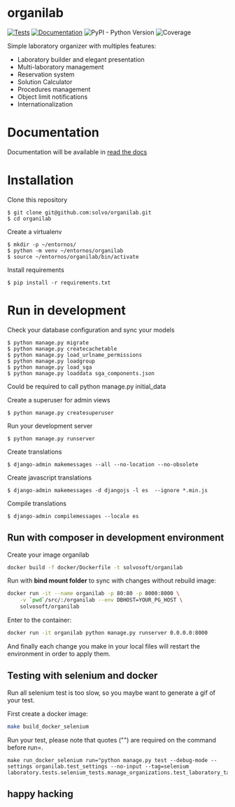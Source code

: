 # organilab

[![Tests](https://github.com/Solvosoft/organilab/actions/workflows/tests.yml/badge.svg)](https://github.com/Solvosoft/organilab/actions/workflows/tests.yml)
[![Documentation](https://img.shields.io/readthedocs/organilab?label=Read%20the%20Docs&logo=read%20the%20docs&logoColor=white)](http://organilab.readthedocs.io/en/latest/?badge=latest)
![PyPI - Python Version](https://img.shields.io/pypi/pyversions/django)
![Coverage](https://solvosoft.github.io/organilab/coverage.svg)

Simple laboratory organizer with multiples features:

- Laboratory builder and elegant presentation
- Multi-laboratory management
- Reservation system
- Solution Calculator
- Procedures management
- Object limit notifications
- Internationalization

# Documentation

Documentation will be available in [read the docs](http://organilab.readthedocs.io/)

# Installation

Clone this repository

	$ git clone git@github.com:solvo/organilab.git
	$ cd organilab

Create a virtualenv

	$ mkdir -p ~/entornos/
	$ python -m venv ~/entornos/organilab
	$ source ~/entornos/organilab/bin/activate

Install requirements

	$ pip install -r requirements.txt

# Run in development

Check your database configuration and sync your models

	$ python manage.py migrate
	$ python manage.py createcachetable
    $ python manage.py load_urlname_permissions
    $ python manage.py loadgroup
    $ python manage.py load_sga
    $ python manage.py loaddata sga_components.json

Could be required to call python manage.py initial_data

Create a superuser for admin views

	$ python manage.py createsuperuser

Run your development server

	$ python manage.py runserver

Create translations

	$ django-admin makemessages --all --no-location --no-obsolete

Create javascript translations

    $ django-admin makemessages -d djangojs -l es  --ignore *.min.js

Compile translations

	$ django-admin compilemessages --locale es

## Run with composer in development environment

Create your image organilab
```bash
docker build -f docker/Dockerfile -t solvosoft/organilab
```

Run with **bind mount folder** to sync with changes without rebuild image:
```bash
docker run -it --name organilab -p 80:80 -p 8000:8000 \
    -v `pwd`/src/:/organilab --env DBHOST=YOUR_PG_HOST \
	solvosoft/organilab
```

Enter to the container:
```bash
docker run -it organilab python manage.py runserver 0.0.0.0:8000
```
And finally each change you make in your local files will restart the environment in order to apply them.

## Testing with selenium and docker

Run all selenium test is too slow, so you maybe want to generate a gif of your test.

First create a docker image:

```bash
make build_docker_selenium
```

Run your test, please note that quotes ("") are required on the command before run=.

```
make run_docker_selenium run="python manage.py test --debug-mode --settings organilab.test_settings --no-input --tag=selenium laboratory.tests.selenium_tests.manage_organizations.test_laboratory_tab"
```


## happy hacking


